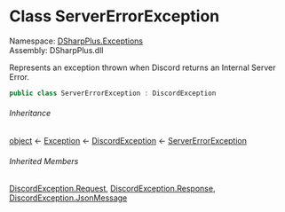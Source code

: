 # Class ServerErrorException

Namespace: [DSharpPlus.Exceptions](DSharpPlus.Exceptions.md)  
Assembly: DSharpPlus.dll

Represents an exception thrown when Discord returns an Internal Server Error.

```csharp
public class ServerErrorException : DiscordException
```

###### Inheritance

[object](https://learn.microsoft.com/dotnet/api/system.object) ← 
[Exception](https://learn.microsoft.com/dotnet/api/system.exception) ← 
[DiscordException](DSharpPlus.Exceptions.DiscordException.md) ← 
[ServerErrorException](DSharpPlus.Exceptions.ServerErrorException.md)

###### Inherited Members

[DiscordException.Request](DSharpPlus.Exceptions.DiscordException.md\#DSharpPlus\_Exceptions\_DiscordException\_Request), 
[DiscordException.Response](DSharpPlus.Exceptions.DiscordException.md\#DSharpPlus\_Exceptions\_DiscordException\_Response), 
[DiscordException.JsonMessage](DSharpPlus.Exceptions.DiscordException.md\#DSharpPlus\_Exceptions\_DiscordException\_JsonMessage)

